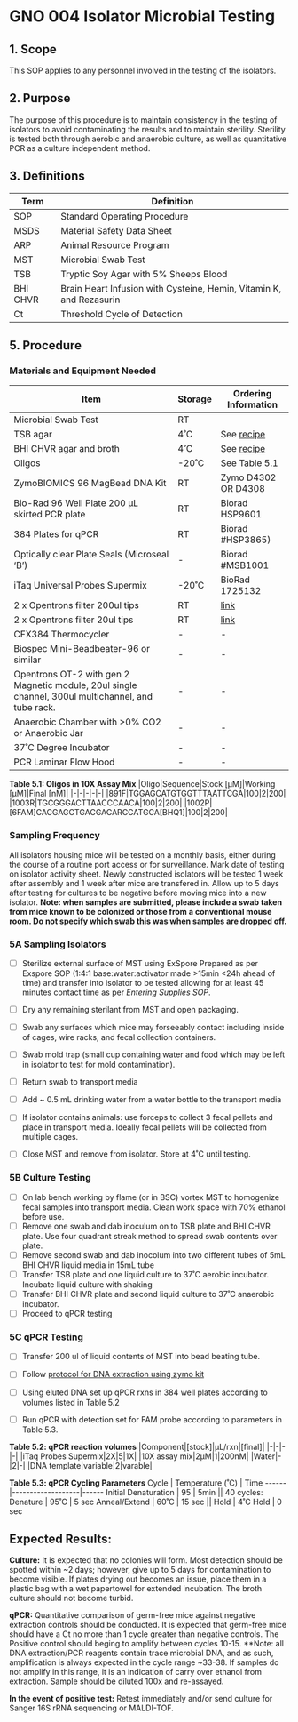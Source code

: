 # GNO 004 Isolator Microbial Testing

## 1. Scope

This SOP applies to any personnel involved in the testing of the isolators.

## 2. Purpose

The purpose of this procedure is to maintain consistency in the testing of isolators to avoid contaminating the results and to maintain sterility. Sterility is tested both through aerobic and anaerobic culture, as well as quantitative PCR as a culture independent method.

## 3. Definitions

|Term|Definition|
|-|-|
|SOP|Standard Operating Procedure|
|MSDS|Material Safety Data Sheet|
|ARP|Animal Resource Program|
|MST|Microbial Swab Test|
|TSB|Tryptic Soy Agar with 5% Sheeps Blood|
|BHI CHVR| Brain Heart Infusion with Cysteine, Hemin, Vitamin K, and Rezasurin|
|Ct|Threshold Cycle of Detection|

## 5. Procedure

### Materials and Equipment Needed

|Item|Storage|Ordering Information|
|-|-|-|
|Microbial Swab Test|RT| |
|TSB agar|4˚C| See [recipe](https://github.com/BisanzLab/LabProtocols/blob/main/BacterialMedia.md)|
|BHI CHVR agar and broth|4˚C| See [recipe](https://github.com/BisanzLab/LabProtocols/blob/main/BacterialMedia.md)|
|Oligos|-20˚C|See Table 5.1|
|ZymoBIOMICS 96 MagBead DNA Kit|RT|Zymo D4302 OR D4308|
|Bio-Rad 96 Well Plate 200 µL skirted PCR plate|RT|Biorad HSP9601|
|384 Plates for qPCR|RT|Biorad #HSP3865)|
|Optically clear Plate Seals (Microseal ‘B’) |-|Biorad  #MSB1001|
|iTaq Universal Probes Supermix|-20˚C|BioRad 1725132|
|2 x Opentrons filter 200ul tips|RT|[link](https://shop.opentrons.com/collections/opentrons-tips/products/opentrons-200ul-filter-tips)|
|2 x Opentrons filter 20ul tips|RT|[link](https://shop.opentrons.com/collections/opentrons-tips/products/opentrons-20ul-filter-tips)|
|CFX384 Thermocycler|-|-|
|Biospec Mini-Beadbeater-96 or similar|-|-|
|Opentrons OT-2 with gen 2 Magnetic module, 20ul single channel, 300ul multichannel, and tube rack.|-|-|
|Anaerobic Chamber with >0% CO2 or Anaerobic Jar|-|-|
|37˚C Degree Incubator|-|-|
|PCR Laminar Flow Hood|-|-|

**Table 5.1: Oligos in 10X Assay Mix**
|Oligo|Sequence|Stock [µM]|Working [µM]|Final [nM]|
|-|-|-|-|-|
|891F|TGGAGCATGTGGTTTAATTCGA|100|2|200|
|1003R|TGCGGGACTTAACCCAACA|100|2|200|
|1002P|	 [6FAM]CACGAGCTGACGACARCCATGCA[BHQ1]|100|2|200|


### Sampling Frequency

All isolators housing mice will be tested on a monthly basis, either during the course of a routine port access or for surveillance. Mark date of testing on isolator activity sheet. Newly constructed isolators will be tested 1 week after assembly and 1 week after mice are transfered in. Allow up to 5 days after testing for cultures to be negative before moving mice into a new isolator. **Note: when samples are submitted, please include a swab taken from mice known to be colonized or those from a conventional mouse room. Do not specify which swab this was when samples are dropped off.**


### 5A Sampling Isolators
- [ ] Sterilize external surface of MST using ExSpore Prepared as per Exspore SOP (1:4:1 base:water:activator made >15min <24h ahead of time) and transfer into isolator to be tested allowing for at least 45 minutes contact time as per *Entering Supplies SOP*.
- [ ] Dry any remaining sterilant from MST and open packaging.
- [ ] Swab any surfaces which mice may forseeably contact including inside of cages, wire racks, and fecal collection containers.
- [ ] Swab mold trap (small cup containing water and food which may be left in isolator to test for mold contamination).
- [ ] Return swab to transport media
- [ ] Add ~ 0.5 mL drinking water from a water bottle to the transport media
- [ ] If isolator contains animals: use forceps to collect 3 fecal pellets and place in transport media. Ideally fecal pellets will be collected from multiple cages.
- [ ] Close MST and remove from isolator. Store at 4˚C until testing.


### 5B Culture Testing
- [ ] On lab bench working by flame (or in BSC) vortex MST to homogenize fecal samples into transport media. Clean work space with 70% ethanol before use.
- [ ] Remove one swab and dab inoculum on to TSB plate and BHI CHVR plate. Use four quadrant streak method to spread swab contents over plate.
- [ ] Remove second swab and dab inocolum into two different tubes of 5mL BHI CHVR liquid media in 15mL tube
- [ ] Transfer TSB plate and one liquid culture to 37˚C aerobic incubator. Incubate liquid culture with shaking
- [ ] Transfer BHI CHVR plate and second liquid culture to 37˚C anaerobic incubator.
- [ ] Proceed to qPCR testing

### 5C qPCR Testing
- [ ] Transfer 200 ul of liquid contents of MST into bead beating tube.
- [ ] Follow [protocol for DNA extraction using zymo kit](https://github.com/bisanzlab/AmpliconSeq/blob/master/wetlab_protocols/1_DNAExtraction.md)
- [ ] Using eluted DNA set up qPCR rxns in 384 well plates according to volumes listed in Table 5.2
- [ ] Run qPCR with detection set for FAM probe according to parameters in Table 5.3.


**Table 5.2: qPCR reaction volumes**
|Component|[stock]|µL/rxn|[final]|
|-|-|-|-|
|iTaq Probes Supermix|2X|5|1X|
|10X assay mix|2µM|1|200nM|
|Water|-|2|-|
|DNA template|variable|2|varable|


**Table 5.3: qPCR Cycling Parameters**
Cycle |	Temperature (˚C)  | Time
------|-------------------|------
Initial Denaturation   |	95	| 5min
||
40 cycles:
Denature | 95˚C | 5 sec
Anneal/Extend | 60˚C	| 15 sec
||
Hold	| 4˚C	Hold | 0 sec


## Expected Results:

**Culture:** It is expected that no colonies will form. Most detection should be spotted within ~2 days; however, give up to 5 days for contamination to become visible. If plates drying out becomes an issue, place them in a plastic bag with a wet papertowel for extended incubation. The broth culture should not become turbid.

**qPCR:** Quantitative comparison of germ-free mice against negative extraction controls should be conducted. It is expected that germ-free mice should have a Ct no more than 1 cycle greater than negative controls. The Positive control should beging to amplify between cycles 10-15. **Note: all DNA extraction/PCR reagents contain trace microbial DNA, and as such, amplification is always expected in the cycle range ~33-38. If samples do not amplify in this range, it is an indication of carry over ethanol from extraction. Sample should be diluted 100x and re-assayed.

**In the event of positive test:** Retest immediately and/or send culture for Sanger 16S rRNA sequencing or MALDI-TOF. 
